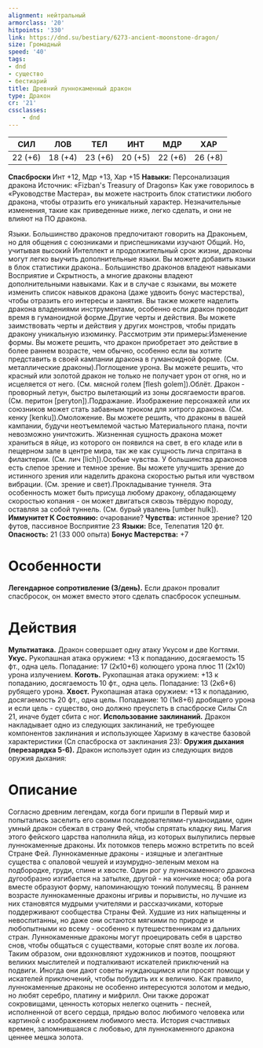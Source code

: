 ```yaml
---
alignment: нейтральный
armorclass: '20'
hitpoints: '330'
link: https://dnd.su/bestiary/6273-ancient-moonstone-dragon/
size: Громадный
speed: '40'
tags:
- dnd
- существо
- бестиарий
title: Древний луннокаменный дракон
type: Дракон
cr: '21'
cssclasses:
    - dnd
---
```



| СИЛ | ЛОВ | ТЕЛ | ИНТ | МДР | ХАР |
|---|---|---|---|---|---|
| 22 (+6) | 18 (+4) | 23 (+6) | 20 (+5) | 22 (+6) | 26 (+8) |
**Спасброски** Инт +12, Мдр +13, Хар +15
**Навыки:** Персонализация дракона
Источник: «Fizban's Treasury of Dragons»
Как уже говорилось в «Руководстве Мастера», вы можете настроить блок статистики любого дракона, чтобы отразить его уникальный характер. Незначительные изменения, такие как приведенные ниже, легко сделать, и они не влияют на ПО дракона.

Языки. Большинство драконов предпочитают говорить на Драконьем, но для общения с союзниками и приспешниками изучают Общий. Но, учитывая высокий Интеллект и продолжительный срок жизни, драконы могут легко выучить дополнительные языки. Вы можете добавить языки в блок статистики дракона.. Большинство драконов владеют навыками Восприятие и Скрытность, а многие драконы владеют дополнительными навыками. Как и в случае с языками, вы можете изменить список навыков дракона (даже удвоить бонус мастерства), чтобы отразить его интересы и занятия. Вы также можете наделить дракона владениями инструментами, особенно если дракон проводит время в гуманоидной форме.Другие черты и действия. Вы можете заимствовать черты и действия у других монстров, чтобы придать дракону уникальную изюминку. Рассмотрим эти примеры:Изменение формы. Вы можете решить, что дракон приобретает это действие в более раннем возрасте, чем обычно, особенно если вы хотите представить в своей кампании дракона в гуманоидной форме. (См. металлические драконы).Поглощение урона. Вы можете решить, что красный или золотой дракон не только не получает урон от огня, но и исцеляется от него. (См. мясной голем [flesh golem]).Облёт. Дракон - проворный летун, быстро вылетающий из зоны досягаемости врагов. (См. перитон [peryton]).Подражание. Изображение персонажей или их союзников может стать забавным трюком для хитрого дракона. (См. кенку [kenku]).Омоложение. Вы можете решить, что драконы в вашей кампании, будучи неотъемлемой частью Материального плана, почти невозможно уничтожить. Жизненная сущность дракона может храниться в яйце, из которого он появился на свет, в его кладе или в пещерном зале в центре мира, так же как сущность лича спрятана в филактерии. (См. лич [lich]).Особые чувства. У большинства драконов есть слепое зрение и темное зрение. Вы можете улучшить зрение до истинного зрения или наделить дракона скоростью рытья или чувством вибрации. (См. зрение и свет).Прокладывание туннеля.  Эта особенность может быть присуща любому дракону, обладающему скоростью копания - он может двигаться сквозь твёрдую породу, оставляя за собой туннель. (См. бурый увалень [umber hulk]).
**Иммунитет К Состоянию:** очарование?
**Чувства:** истинное зрение? 120 футов, пассивное Восприятие 23
**Языки:** Все, Телепатия 120 фт.
**Опасность:** 21 (33 000 опыта)
**Бонус Мастерства:** +7


# Особенности
**Легендарное сопротивление (3/день).** Если дракон провалит спасбросок, он может вместо этого сделать спасбросок успешным.


# Действия
**Мультиатака.** Дракон совершает одну атаку Укусом и две Когтями.
**Укус.** Рукопашная атака оружием: +13 к попаданию, досягаемость 15 фт., одна цель. Попадание: 17 (2к10+6) колющего урона плюс 11 (2к10) урона излучением.
**Коготь.** Рукопашная атака оружием: +13 к попаданию, досягаемость 10 фт., одна цель. Попадание: 13 (2к6+6) рубящего урона.
**Хвост.** Рукопашная атака оружием: +13 к попаданию, досягаемость 20 фт., одна цель. Попадание: 10 (1к8+6) дробящего урона и если цель - существо, оно должно преуспеть в спасброске Силы Сл 21, иначе будет сбита с ног.
**Использование заклинаний.** Дракон накладывает одно из следующих заклинаний, не требующее компонентов заклинания и использующее Харизму в качестве базовой характеристики (Сл спасброска от заклинания 23):
**Оружия дыхания (перезарядка 5-6).** Дракон использует один из следующих видов оружия дыхания:


# Описание
Согласно древним легендам, когда боги пришли в Первый мир и попытались заселить его своими последователями-гуманоидами, один умный дракон сбежал в страну Фей, чтобы спрятать кладку яиц. Магия этого фейского царства наполнила яйца, из которых вылупились первые луннокаменные драконы. Их потомков теперь можно встретить по всей Стране Фей.  Луннокаменные драконы - изящные и элегантные существа с опаловой чешуей и изумрудно-зеленым мехом на подбородке, груди, спине и хвосте. Один рог у луннокаменного дракона дугообразно изгибается на затылке, другой - на кончике носа; оба рога вместе образуют форму, напоминающую тонкий полумесяц. В раннем возрасте луннокаменные драконы игривы и порывисты, но лучшие из них становятся мудрыми учителями и рассказчиками, которые поддерживают сообщества Страны Фей. Худшие из них напыщенны и невоспитанны, но даже они остаются мягкими по природе и любопытными ко всему - особенно к путешественникам из дальних стран. Луннокаменные драконы могут проецировать себя в царство снов, чтобы общаться с существами, которые спят возле их логова. Таким образом, они вдохновляют художников и поэтов, поощряют великих мыслителей и подталкивают искателей приключений на подвиги. Иногда они дают советы нуждающимся или просят помощи у искателей приключений, чтобы побудить их к величию. Как правило, луннокаменные драконы не особенно интересуются золотом и медью, но любят серебро, платину и мифрилл. Они также дорожат сокровищами, ценность которых нелегко оценить - песней, исполненной от всего сердца, прядью волос любимого человека или картиной с изображением любимого места. История счастливых времен, запомнившаяся с любовью, для луннокаменного дракона ценнее мешка золота.